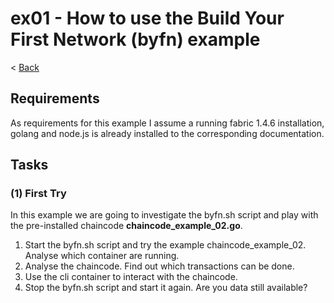 # ex01 - How to use the Build Your First Network (byfn) example
< [Back](../readme.md)

## Requirements
As requirements for this example I assume a running fabric 1.4.6 installation, golang and node.js is already installed to the corresponding documentation.

## Tasks

### (1) First Try
In this example we are going to investigate the byfn.sh script and play with the pre-installed chaincode **chaincode_example_02.go**.

1. Start the byfn.sh script and try the example chaincode_example_02. Analyse which container are running.
2. Analyse the chaincode. Find out which transactions can be done.
3. Use the cli container to interact with the chaincode.
4. Stop the byfn.sh script and start it again. Are you data still available?
